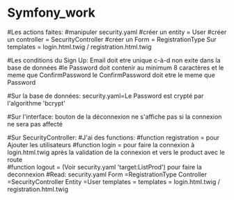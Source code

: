 # Symfony_work
#Les actions faites: 
#manipuler security.yaml 
#créer un entity = User 
#créer un controller = SecurityController 
#créer un Form = RegistrationType Sur templates = login.html.twig / registration.html.twig

#Les conditions du Sign Up: Email doit etre unique c-à-d non exite dans la base de données 
#le Password doit contenir au minimum 8 caractères et le meme que ConfirmPassword le ConfirmPassword doit etre le meme que Password

#Sur la base de données: security.yaml=Le Password est crypté par l'algorithme 'bcrypt'

#Sur l'interface: bouton de la déconnexion ne s'affiche pas si la connexion ne sera pas affecté

#Sur SecurityController: 
#J'ai des functions: 
#function registration = pour Ajouter les utilisateurs 
#function login = pour faire la connexion à login.html.twig après la validation de la connexion et vers le product avec le route  
#function logout = (Voir security.yaml 'target:ListProd') pour faire la deconnexion 
#Read: security.yaml Form =RegistrationType Controller =SecurityController Entity =User templates = templates = login.html.twig / registration.html.twig
